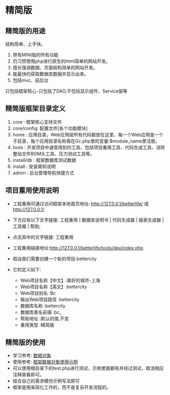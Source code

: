 # 精简版

## 精简版的用途

结构简单、上手快。

  1. 带有MINI版的所有功能
  2. 仍习惯使用php进行原生的html简单的网站开发。
  3. 擅长强调数据、页面结构简单的网站开发。
  4. 能最快的获取数据库数据并显示出来。
  5. 包括mvc、前后台

只包括框架核心-只包括了DAO,不包括显示组件、Service层等

## 精简版框架目录定义

  1. core       : 框架核心支持文件
  2. core/config: 配置文件[各个功能模块]
  3. home       : 应用目录，Web应用层所有代码都放在这里，每一个Web应用是一个子目录，每个应用目录名称需在Gc.php里的变量:$module_name里注册。
  4. tools      : 开发项目中通常用到的工具，包括项目重用工具、代码生成工具、消除整站文件BOM头工具、压力测试工具等。
  5. install/db : 框架数据库测试数据
  6. install    : 安装需知说明
  7. admin      : 后台管理导航快捷方式

## 项目重用使用说明

- 工程重用可通过访问框架本地首页地址: http://127.0.0.1/betterlife/ 或 http://127.0.0.1/

- 下方应有以下文字链接: 工程重用 | 数据库说明书 | 代码生成器 | 报表生成器 | 工具箱 | 帮助;

- 点击其中的文字链接: 工程重用

- 工程重用链接地址:http://127.0.0.1/betterlife/tools/dev/index.php

- 假设我们需要创建一个新的项目:bettercity

- 它的定义如下:

  * Web项目名称【中文】:美好的城市-上海
  * Web项目名称【英文】:bettercity
  * Web项目别名       :Bc
  * 输出Web项目路径    :bettercity
  * 数据库名称         :bettercity
  * 数据库表名前缀     :bc_
  * 帮助地址          :默认的值,不变
  * 重用类型          :精简版

## 精简版的使用

  * 学习参考: [数据对象](dataobject.md)
  * 使用参考: [框架数据对象使用示例](dataobjectsample.md)
  * 可以使用根目录下的test.php进行测试，示例里面都有并经过测试，取消相应注释查看即可。
  * 结合自己的需求模仿示例写法即可
  * 框架是用来简化工作的，而不是复杂开发流程的。
